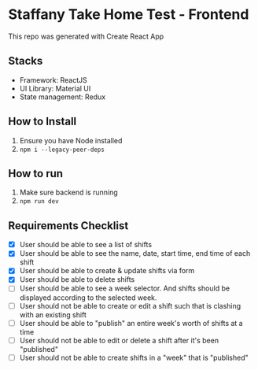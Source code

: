 # Staffany Take Home Test - Frontend

This repo was generated with Create React App

## Stacks

- Framework: ReactJS
- UI Library: Material UI
- State management: Redux

## How to Install

1. Ensure you have Node installed
2. `npm i --legacy-peer-deps`

## How to run

1. Make sure backend is running
2. `npm run dev`

## Requirements Checklist

- [x] User should be able to see a list of shifts
- [x] User should be able to see the name, date, start time, end time of each shift
- [x] User should be able to create & update shifts via form
- [x] User should be able to delete shifts
- [ ] User should be able to see a week selector. And shifts should be displayed according to the selected week.
- [ ] User should not be able to create or edit a shift such that is clashing with an existing shift
- [ ] User should be able to "publish" an entire week's worth of shifts at a time
- [ ] User should not be able to edit or delete a shift after it's been "published"
- [ ] User should not be able to create shifts in a "week" that is "published"
